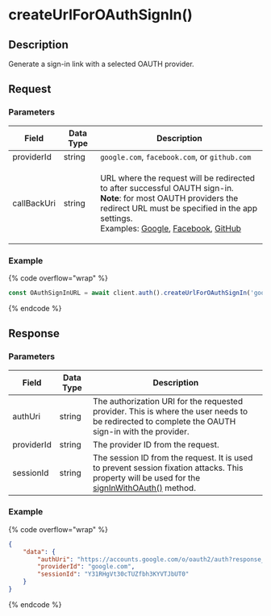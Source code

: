 # createUrlForOAuthSignIn()

## Description

Generate a sign-in link with a selected OAUTH provider.

## Request

### Parameters

| Field       | Data Type | Description                                                                                                                                                                                                                                                                                                                                                                                                                                                                                                                   |
| ----------- | --------- | ----------------------------------------------------------------------------------------------------------------------------------------------------------------------------------------------------------------------------------------------------------------------------------------------------------------------------------------------------------------------------------------------------------------------------------------------------------------------------------------------------------------------------- |
| providerId  | string    | `google.com`, `facebook.com`, or `github.com`                                                                                                                                                                                                                                                                                                                                                                                                                                                                                 |
| callBackUri | string    | <p>URL where the request will be redirected to after successful OAUTH sign-in. <br><strong>Note</strong>: for most OAUTH providers the redirect URL must be specified in the app settings.<br>Examples: <a href="https://developers.google.com/identity/protocols/oauth2/web-server#creatingcred">Google</a>, <a href="https://developers.facebook.com/blog/post/2017/12/18/strict-uri-matching/">Facebook</a>, <a href="https://docs.github.com/en/developers/apps/building-oauth-apps/creating-an-oauth-app">GitHub</a></p> |

### Example

{% code overflow="wrap" %}
```javascript
const OAuthSignInURL = await client.auth().createUrlForOAuthSignIn('google.com', 'https://localhost:8080/oauth-signup')
```
{% endcode %}

## Response

### Parameters

| Field      | Data Type | Description                                                                                                                                                       |
| ---------- | --------- | ----------------------------------------------------------------------------------------------------------------------------------------------------------------- |
| authUri    | string    | The authorization URI for the requested provider. This is where the user needs to be redirected to complete the OAUTH sign-in with the provider.                  |
| providerId | string    | The provider ID from the request.                                                                                                                                 |
| sessionId  | string    | The session ID from the request. It is used to prevent session fixation attacks. This property will be used for the [signInWithOAuth()](broken-reference) method. |

### Example

{% code overflow="wrap" %}
```json
{
    "data": {
        "authUri": "https://accounts.google.com/o/oauth2/auth?response_type=id_token&client_id=623213283749-0o0tto76nqu3ikn3as8eocdk41aag5tb.apps.googleusercontent.com&redirect_uri=http://localhost&state=AMbdmDlwnf12GgLWzl8ITv-AFHeyVLAiqXzE_9goszlPjO0QhOR8iTn5I6ZtdGNYCBCwhyJhI1diEoZgyDk7peY16selAeq4vmcDf2qClOt7ns_WqU1Gc07Cuymkyfqz60zFRhSHU1S_YumikZahR1nmv6WxQoxJyRlSyjYHY39G-fSCZN7itE9tA3WNO1j24TP9_t6hKFRfcc-8NYIbqRhitPOFjmUemtWUueWqUDDN5kv3b4fgnq5-elwRrDtQ74TX9v05Q8_AK4bDODVMOget-A&scope=openid+https://www.googleapis.com/auth/userinfo.email&nonce=b0fd25ce8f554880e9000d1bce463efeeeaa1f65332bf036bd3db3cef3c07400&include_profile=true",
        "providerId": "google.com",
        "sessionId": "Y31RHgVt30cTUZfbh3KYVTJbUT0"
    }
}
```
{% endcode %}

##
